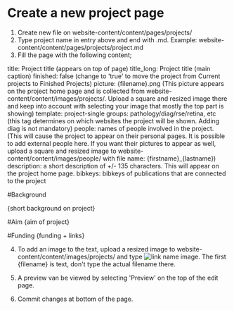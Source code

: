 # Create a new project page 

1. Create new file on website-content/content/pages/projects/
2. Type project name in entry above and end with .md. Example: website-content/content/pages/projects/project.md
3. Fill the page with the following content;

title: Project title (appears on top of page)
title_long: Project title (main caption)
finished: false (change to 'true' to move the project from Current projects to Finished Projects)
picture: {filename}.png (This picture appears on the project home page and is collected from website-content/content/images/projects/. Upload a square and resized image there and keep into account with selecting your image that mostly the top part is showing)
template: project-single
groups: pathology/diag/rse/retina, etc (this tag determines on which websites the project will be shown. Adding diag is not mandatory)
people: names of people involved in the project. (This will cause the project to appear on their personal pages. It is possible to add external people here. If you want their pictures to appear as well, upload a square and resized image to website-content/content/images/people/ with file name: {firstname}_{lastname})
description: a short description of +/- 135 characters. This will appear on the project home page.
bibkeys: bibkeys of publications that are connected to the project

#Background

{short background on project}

#Aim
{aim of project}

#Funding
{funding + links}

4. To add an image to the text, upload a resized image to website-content/content/images/projects/ and type ![link name image]({filename}/images/projects/{filename}.png). The first {filename} is text, don't type the actual filename there. 

5. A preview van be viewed by selecting 'Preview' on the top of the edit page. 

6. Commit changes at bottom of the page.
